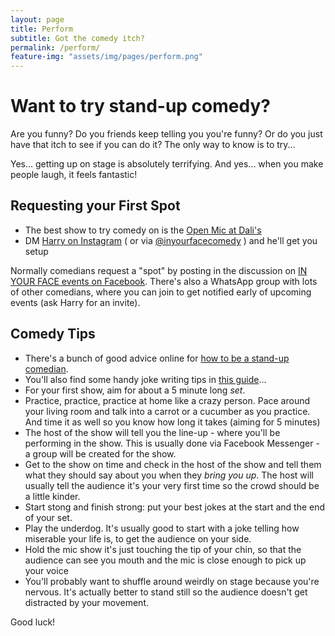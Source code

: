 ```yaml
---
layout: page
title: Perform
subtitle: Got the comedy itch?
permalink: /perform/
feature-img: "assets/img/pages/perform.png"
---
```


# Want to try stand-up comedy?

Are you funny? Do you friends keep telling you you're funny? Or do you just have that itch to see if you can do it? The only way to know is to try...

Yes... getting up on stage is absolutely terrifying. And yes... when you make people laugh, it feels fantastic!

## Requesting your First Spot

- The best show to try comedy on is the [Open Mic at Dali's](/shows/open-mic)
- DM [Harry on Instagram](https://www.instagram.com/harryf.cks/) ( or via [@inyourfacecomedy](https://www.instagram.com/inyourfacecomedy/) ) and he'll get you setup

Normally comedians request a "spot" by posting in the discussion on [IN YOUR FACE events on Facebook](https://www.facebook.com/inyourfacecomedy/events/). There's also a WhatsApp group with lots of other comedians, where you can join to get notified early of upcoming events (ask Harry for an invite).

## Comedy Tips

- There's a bunch of good advice online for [how to be a stand-up comedian](https://www.youtube.com/results?search_query=how+to+stand+up+comedy).
- You'll also find some handy joke writing tips in [this guide](https://docs.google.com/presentation/d/1Cyt-pNP6PPuyOq0eqMKAn5PU9QQVkkR7h5wgsFpty7c/edit?usp=sharing)...
- For your first show, aim for about a 5 minute long _set_.
- Practice, practice, practice at home like a crazy person. Pace around your living room and talk into a carrot or a cucumber as you practice. And time it as well so you know how long it takes (aiming for 5 minutes)
- The host of the show will tell you the line-up - where you'll be performing in the show. This is usually done via Facebook Messenger - a group will be created for the show.
- Get to the show on time and check in the host of the show and tell them what they should say about you when they _bring you up_. The host will usually tell the audience it's your very first time so the crowd should be a little kinder.
- Start stong and finish strong: put your best jokes at the start and the end of your set.
- Play the underdog. It's usually good to start with a joke telling how miserable your life is, to get the audience on your side.
- Hold the mic show it's just touching the tip of your chin, so that the audience can see you mouth and the mic is close enough to pick up your voice
- You'll probably want to shuffle around weirdly on stage because you're nervous. It's actually better to stand still so the audience doesn't get distracted by your movement.

Good luck!



